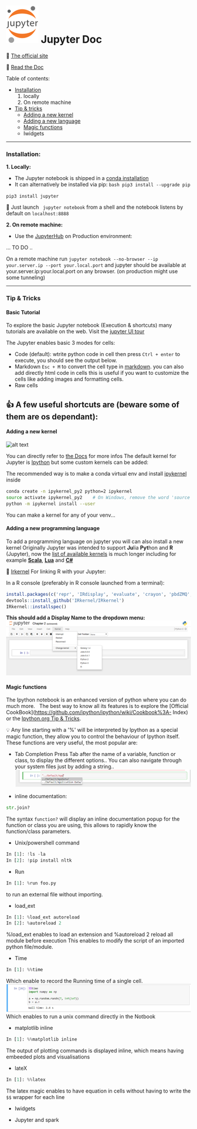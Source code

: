 # ![alt text](https://github.com/ArmandGiraud/test/blob/master/img/jupyter.svg) Jupyter Doc



:link: [The official site](http://jupyter.org/)

:green_book: [Read the Doc](http://jupyter-notebook.readthedocs.io/en/stable/)

Table of contents: 
 - [Installation](#installation)
    1. locally
    2. On remote machine
 - [Tip & tricks](#tip--tricks)
    - [Adding a new kernel](#adding-a-new-kernel)
    - [Adding a new language](#adding-a-new-programming-language)
    - [Magic functions](#magic-functions)
    - Iwidgets
    
 
 ---
 
 ### Installation:
 
 **1. Locally:**
 
 - The Jupyter notebook is shipped in a [conda installation](https://www.anaconda.com/download/)
 - It can alternatively be installed via pip:
 ```bash pip3 install --upgrade pip```
 
 ```pip3 install jupyter```
 
 :runner: Just launch ``` jupyter notebook``` from a shell and the notebook listens by default on ```localhost:8888```
 
 **2. On remote machine:**
 
- Use the [JupyterHub](https://github.com/jupyterhub/jupyterhub) on Production environment:

... TO DO ..


On a remote machine run ```jupyter notebook --no-browser --ip your.server.ip --port your.local.port```
and jupyter should be available at your.server.ip:your.local.port on any browser. (on production might use some tunneling)



---
### Tip & Tricks
#### Basic Tutorial

To explore the basic Jupyter notebook (Execution & shortcuts) many tutorials are available on the web.
Visit the [jupyter UI tour](http://jupyter-notebook.readthedocs.io/en/stable/ui_components.html#)

The Jupyter enables basic 3 modes for cells: 
 - Code (default): wtrite python code in cell then press ```Ctrl + enter``` to execute, you should see the output below.
 - Markdown ```Esc + M``` to convert the cell type in [markdown](http://jupyter-notebook.readthedocs.io/en/stable/examples/Notebook/Working%20With%20Markdown%20Cells.html). you can also add directly html code in cells this is useful if you want to customize the cells like adding images and formatting cells.
 - Raw cells
 
 :+1: A few useful shortcuts are (beware some of them are os dependant):  
  - 
 

#### Adding a new kernel
![alt text](https://github.com/ArmandGiraud/test/blob/master/img/change_kernel.PNG)

You can directly refer to [the Docs](https://ipython.readthedocs.io/en/latest/install/kernel_install.html) for more infos
The default kernel for Jupyter is [Ipython](https://ipython.readthedocs.io/en/latest/) but some custom kernels can be added:

The recommended way is to make a conda virtual env and install [ipykernel](https://github.com/ipython/ipykernel) inside

```bash
conda create -n ipykernel_py2 python=2 ipykernel
source activate ipykernel_py2    # On Windows, remove the word 'source'
python -m ipykernel install --user
```
You can make a kernel for any of your venv... 

#### Adding a new programming language
To add a programming language on jupyter you will can also install a new kernel 
Originally Jupyter was intended to support **Ju**lia **Pyt**hon and **R** (Jupyter), now the [list of available kernels](https://github.com/jupyter/jupyter/wiki/Jupyter-kernels) is much longer including for example [**Scala**](https://github.com/jupyter-scala/jupyter-scala#quick-start),  [**Lua**](https://github.com/pakozm/IPyLua) and [**C#**](https://github.com/zabirauf/icsharp)

:flashlight: [Irkernel](https://irkernel.github.io/installation/) For linking R with your Jupyter:

In a R console (preferably in R console launched from a terminal):
```R
install.packages(c('repr', 'IRdisplay', 'evaluate', 'crayon', 'pbdZMQ', 'devtools', 'uuid', 'digest'))
devtools::install_github('IRkernel/IRkernel')
IRkernel::installspec()
```
**This should add a Display Name to the dropdown menu:**
![alt text](https://github.com/ArmandGiraud/test/blob/master/img/ipy4_demo.png)


#### Magic functions
   The Ipython notebook is an enhanced version of python where you can do much more.
   The best way to know all its features is to explore the [Official CookBook](https://github.com/ipython/ipython/wiki/Cookbook%3A- Index) or the [Ipython.org Tip & Tricks](https://ipython.org/ipython-doc/3/interactive/tips.html#tips).
   
:bulb:  Any line starting with a '%' will be interpreted by Ipython as a special magic function, they allow you to control the behaviour of Ipython itself.
These functions are very useful, the most popular are:

* Tab Completion
Press Tab after the name of a variable, function or class, to display the different options..
You can also navigate through your system files just by adding a string..
![alt text](https://github.com/ArmandGiraud/test/blob/master/img/tab_completion.png)

* inline documentation:

```python
str.join?
```
The syntax ```function?``` will display an inline documentation popup for the function or class you are using, this allows to rapidly know the function/class parameters.

* Unix/powershell command
```python
In [1]: !ls -la
In [2]: !pip install nltk
```

* Run
```python
In [1]: %run foo.py
```
to run an external file without importing.

* load_ext
```python 
In [1]: %load_ext autoreload
In [2]: %autoreload 2
```
%load_ext enables to load an extension
and %autoreload 2 reload all module before execution
This enables to modify the script of an imported python file/module.

* Time
```python
In [1]: %%time
```

Which enable to record the Running time of a single cell.
![alt text](https://github.com/ArmandGiraud/test/blob/master/img/time.PNG)
Which enables to run a unix command directly in the Notbook

* matplotlib inline
```python
In [1]: %%matplotlib inline
```
The output of plotting commands is displayed inline, which means having embeeded plots and visualisations

* lateX

```python
In [1]: %%latex
```
The latex magic enables to have equation in cells without having to write the ```$$``` wrapper for each line


   - Iwidgets
   
   - Jupyter and spark
